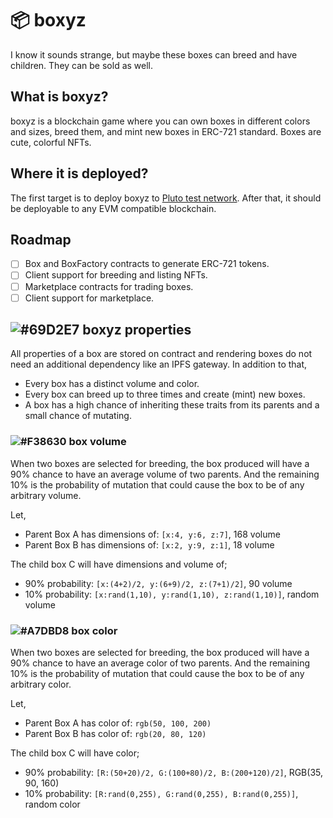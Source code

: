 # 📦 boxyz 

I know it sounds strange, but maybe these boxes can breed and have children. They can be sold as well.

## What is boxyz?

boxyz is a blockchain game where you can own boxes in different colors and sizes, breed them, and mint new boxes in ERC-721 standard. Boxes are cute, colorful NFTs.

## Where it is deployed?

The first target is to deploy boxyz to [Pluto test network](https://plutotest.network/). After that, it should be deployable to any EVM compatible blockchain.

## Roadmap

- [ ] Box and BoxFactory contracts to generate ERC-721 tokens.
- [ ] Client support for breeding and listing NFTs.
- [ ] Marketplace contracts for trading boxes.
- [ ] Client support for marketplace.

## ![#69D2E7](https://via.placeholder.com/15/69D2E7/000000?text=+) boxyz properties

All properties of a box are stored on contract and rendering boxes do not need an additional dependency like an IPFS gateway. In addition to that,

- Every box has a distinct volume and color.
- Every box can breed up to three times and create (mint) new boxes.
- A box has a high chance of inheriting these traits from its parents and a small chance of mutating.

### ![#F38630](https://via.placeholder.com/15/F38630/000000?text=+) box volume

When two boxes are selected for breeding, the box produced will have a 90% chance to have an average volume of two parents. And the remaining 10% is the probability of mutation that could cause the box to be of any arbitrary volume.

Let, 
- Parent Box A has dimensions of: `[x:4, y:6, z:7]`, 168 volume
- Parent Box B has dimensions of: `[x:2, y:9, z:1]`, 18 volume

The child box C will have dimensions and volume of;
- 90% probability: `[x:(4+2)/2, y:(6+9)/2, z:(7+1)/2]`, 90 volume
- 10% probability: `[x:rand(1,10), y:rand(1,10), z:rand(1,10)]`, random volume

### ![#A7DBD8](https://via.placeholder.com/15/A7DBD8/000000?text=+) box color

When two boxes are selected for breeding, the box produced will have a 90% chance to have an average color of two parents. And the remaining 10% is the probability of mutation that could cause the box to be of any arbitrary color.

Let, 
- Parent Box A has color of: `rgb(50, 100, 200)`
- Parent Box B has color of: `rgb(20, 80, 120)`

The child box C will have color;
- 90% probability: `[R:(50+20)/2, G:(100+80)/2, B:(200+120)/2]`, RGB(35, 90, 160)
- 10% probability: `[R:rand(0,255), G:rand(0,255), B:rand(0,255)]`, random color
